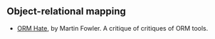 ## Object-relational mapping

- [ORM Hate](https://martinfowler.com/bliki/OrmHate.html), by Martin Fowler. A critique of critiques of ORM tools.
